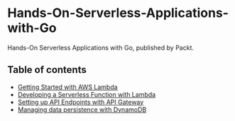 # Hands-On-Serverless-Applications-with-Go
Hands-On Serverless Applications with Go, published by Packt.

## Table of contents

* [Getting Started with AWS Lambda](ch2)
* [Developing a Serverless Function with Lambda](ch3)
* [Setting up API Endpoints with API Gateway](ch4)
* [Managing data persistence with DynamoDB](ch5)
